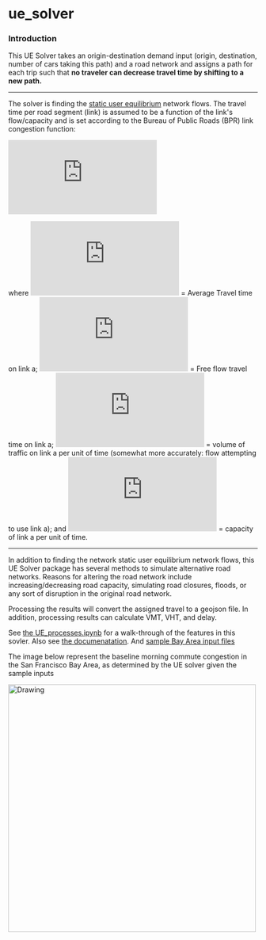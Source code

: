 # ue_solver

### Introduction

This UE Solver takes an origin-destination demand input (origin, destination, number of cars taking this path) and a road 
network and assigns a path for each trip such that **no traveler can decrease travel time by shifting to a new path.** 
* * *
The solver is finding the [static user equilibrium](https://en.wikipedia.org/wiki/Route_assignment#Equilibrium_assignment) 
network flows. The travel time per road segment (link) is assumed to be a function of the link's flow/capacity and is set 
according to the Bureau of Public Roads (BPR) link congestion function:

![equation](http://latex.codecogs.com/gif.latex?TT_a%20%3D%20TT_%7Ba%2Cfree-flow%7D%20%5Cleft%28%20%7B1%20&plus;%200.15%5Cleft%28%20%7B%5Cfrac%7B%7Bv_a%20%7D%7D%7B%7Bc_a%20%7D%7D%7D%20%5Cright%29%5E4%20%7D%20%5Cright%29)

where ![equation](http://latex.codecogs.com/gif.latex?TT_a) = Average Travel time on link a; ![equation](http://latex.codecogs.com/gif.latex?TT_%7Ba%2Cfree-flow%7D) = Free flow travel time on link a; ![equation](http://latex.codecogs.com/gif.latex?v_a) = volume of traffic on link a per unit of time (somewhat more accurately: flow attempting to use link a); and ![equation](http://latex.codecogs.com/gif.latex?c_a) = capacity of link a per unit of time. 

* * *

In addition to finding the network static user equilibrium network flows, this UE Solver package has several methods 
to simulate alternative road networks. Reasons for altering the road network include increasing/decreasing road capacity, 
simulating road closures, floods, or any sort of disruption in the original road network. 

Processing the results will convert the assigned travel to a geojson file. In addition, processing results can calculate 
VMT, VHT, and delay.


See [the UE_processes.ipynb](https://github.com/mads14/ue_solver/blob/master/UE_processes.ipynb) for a walk-through of the
features in this sovler. 
Also see [the documenatation](https://mads14.github.io/ue_solver/build/html/index.html#).
And [sample Bay Area input files](https://paper.dropbox.com/doc/Bay-Area-UE-Solver-resources-W9SLplNM8J3ljws9VFZaF)

The image below represent the baseline morning commute congestion in the San Francisco Bay Area, as determined by the UE solver 
given the sample inputs

<img src="https://www.dropbox.com/s/hu3u7kyawc408jw/ue_result.png?raw=1" alt="Drawing" style="width: 500px;"/>

